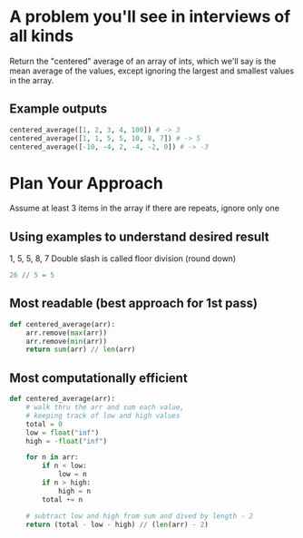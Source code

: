 # A problem you'll see in interviews of all kinds

Return the "centered" average of an array of ints, which we'll say is the mean average of the values, except ignoring the largest and smallest values in the array.

## Example outputs

```python
centered_average([1, 2, 3, 4, 100]) # -> 3
centered_average([1, 1, 5, 5, 10, 8, 7]) # -> 5
centered_average([-10, -4, 2, -4, -2, 0]) # -> -3
```

# Plan Your Approach

Assume at least 3 items in the array
if there are repeats, ignore only one

## Using examples to understand desired result

1, 5, 5, 8, 7
Double slash is called floor division (round down)

```python
26 // 5 = 5
```

## Most readable (best approach for 1st pass)

```python
def centered_average(arr):
    arr.remove(max(arr))
    arr.remove(min(arr))
    return sum(arr) // len(arr)
```

## Most computationally efficient

```python
def centered_average(arr):
    # walk thru the arr and sum each value,
    # keeping track of low and high values
    total = 0
    low = float("inf")
    high = -float("inf")

    for n in arr:
        if n < low:
            low = n
        if n > high:
            high = n
        total += n

    # subtract low and high from sum and dived by length - 2
    return (total - low - high) // (len(arr) - 2)
```
